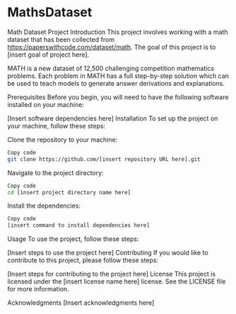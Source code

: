# MathsDataset

Math Dataset Project
Introduction
This project involves working with a math dataset that has been collected from https://paperswithcode.com/dataset/math. The goal of this project is to [insert goal of project here].

MATH is a new dataset of 12,500 challenging competition mathematics problems. Each problem in MATH has a full step-by-step solution which can be used to teach models to generate answer derivations and explanations.

Prerequisites
Before you begin, you will need to have the following software installed on your machine:

[Insert software dependencies here]
Installation
To set up the project on your machine, follow these steps:

Clone the repository to your machine:
```bash
Copy code
git clone https://github.com/[insert repository URL here].git
```

Navigate to the project directory:
```bash
Copy code
cd [insert project directory name here]
```

Install the dependencies:
```bash
Copy code
[insert command to install dependencies here]
```
Usage
To use the project, follow these steps:

[Insert steps to use the project here]
Contributing
If you would like to contribute to this project, please follow these steps:

[Insert steps for contributing to the project here]
License
This project is licensed under the [insert license name here] license. See the LICENSE file for more information.

Acknowledgments
[Insert acknowledgments here]
